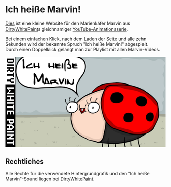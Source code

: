 # Ich heiße Marvin!
[Dies](https://ich-heisse.marvin.pro) ist eine kleine Website für den Marienkäfer Marvin aus [DirtyWhitePaint](https://www.youtube.com/user/DirtyWhitePaint)s gleichnamiger [YouTube-Animationsserie](https://www.youtube.com/watch?v=oKqqRrITlWg&list=PLJcXulNv_GYgmiIYoG4cMJPinVQOR8XEn).

Bei einem einfachen Klick, nach dem Laden der Seite und alle zehn Sekunden wird der bekannte Spruch "Ich heiße Marvin!" abgespielt.  
Durch einen Doppelklick gelangt man zur Playlist mit allen Marvin-Videos.

![Ich heiße Marvin!](assets/background.jpg)

## Rechtliches
Alle Rechte für die verwendete Hintergrundgrafik und den "Ich heiße Marvin"-Sound liegen bei [DirtyWhitePaint](https://www.youtube.com/user/DirtyWhitePaint).  
